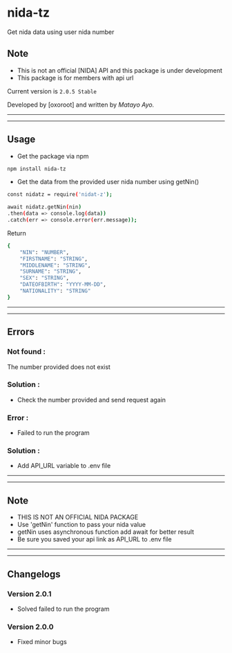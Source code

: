 # nida-tz

Get nida data using user nida number

## Note
- This is not an official [NIDA] API and this package is under development
- This package is for members with api url

Current version is `2.0.5 Stable`

Developed by [oxoroot] and written by *Matayo Ayo.*

---
---

## Usage
- Get the package via npm
```bash
npm install nida-tz
```
- Get the data from the provided user nida number using getNin()
```bash
const nidatz = require('nidat-z');

await nidatz.getNin(nin)
.then(data => console.log(data))
.catch(err => console.error(err.message)); 
```

Return

```bash
{
    "NIN": "NUMBER",
    "FIRSTNAME": "STRING",
    "MIDDLENAME": "STRING",
    "SURNAME": "STRING",
    "SEX": "STRING",
    "DATEOFBIRTH": "YYYY-MM-DD",
    "NATIONALITY": "STRING"
}
```

---
---

## Errors

### Not found : 
The number provided does not exist
### Solution : 
- Check the number provided and send request again
### Error : 
- Failed to run the program 
### Solution : 
- Add API_URL variable to .env file

---
---

## Note
- THIS IS NOT AN OFFICIAL NIDA PACKAGE
- Use 'getNin' function to pass your nida value
- getNin uses asynchronous function add await for better result
- Be sure you saved your api link as API_URL to .env file

---
---

## Changelogs
### Version 2.0.1
- Solved failed to run the program
### Version 2.0.0
- Fixed minor bugs